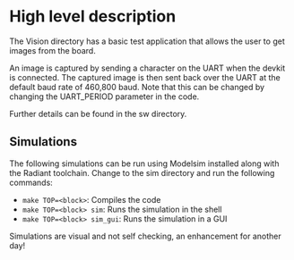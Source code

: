 # High level description
The Vision directory has a basic test application that allows the user to get images from the board.

An image is captured by sending a character on the UART when the devkit is connected. The captured image is then sent back over the UART at the default baud rate of 460,800 baud. Note that this can be changed by changing the UART_PERIOD parameter in the code.

Further details can be found in the sw directory.

## Simulations
The following simulations can be run using Modelsim installed along with the Radiant toolchain. Change to the sim directory and run the following commands:
- `make TOP=<block>`: Compiles the code
- `make TOP=<block> sim`: Runs the simulation in the shell
- `make TOP=<block> sim_gui`: Runs the simulation in a GUI

Simulations are visual and not self checking, an enhancement for another day!
